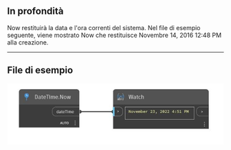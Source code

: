 ## In profondità
Now restituirà la data e l'ora correnti del sistema. Nel file di esempio seguente, viene mostrato Now che restituisce Novembre 14, 2016 12:48 PM alla creazione.
___
## File di esempio

![Now](./DSCore.DateTime.Now_img.jpg)

